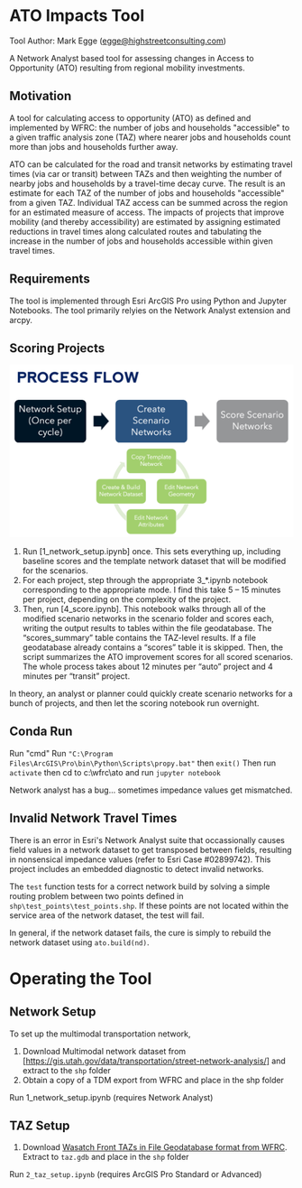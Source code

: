 # ATO Impacts Tool

Tool Author: Mark Egge (egge@highstreetconsulting.com)

A Network Analyst based tool for assessing changes in Access to Opportunity (ATO) resulting from regional mobility investments.

## Motivation
A tool for calculating access to opportunity (ATO) as defined and implemented by WFRC: the number of jobs and households "accessible" to a given traffic analysis zone (TAZ) where nearer jobs and households count more than jobs and households further away. 

ATO can be calculated for the road and transit networks by estimating travel times (via car or transit) between TAZs and then weighting the number of nearby jobs and households by a travel-time decay curve. The result is an estimate for each TAZ of the number of jobs and households "accessible" from a given TAZ. Individual TAZ access can be summed across the region for an estimated measure of access. The impacts of projects that improve mobility (and thereby accessibility) are estimated by assigning estimated reductions in travel times along calculated routes and tabulating the increase in the number of jobs and households accessible within given travel times.

## Requirements
The tool is implemented through Esri ArcGIS Pro using Python and Jupyter Notebooks. The tool primarily relyies on the Network Analyst extension and arcpy.

## Scoring Projects
![Process Flow](doc/process_flow.png)

1) Run [1_network_setup.ipynb] once. This sets everything up, including baseline scores and the template network dataset that will be modified for the scenarios. 
2) For each project, step through the appropriate 3_*.ipynb notebook corresponding to the appropriate mode. I find this take 5 – 15 minutes per project, depending on the complexity of the project.
3) Then, run [4_score.ipynb]. This notebook walks through all of the modified scenario networks in the scenario folder and scores each, writing the output results to tables within the file geodatabase. The “scores_summary” table contains the TAZ-level results. If a file geodatabase already contains a “scores” table it is skipped. Then, the script summarizes the ATO improvement scores for all scored scenarios. The whole process takes about 12 minutes per “auto” project and 4 minutes per “transit” project. 

In theory, an analyst or planner could quickly create scenario networks for a bunch of projects, and then let the scoring notebook run overnight.

## Conda Run
Run "cmd"
Run `"C:\Program Files\ArcGIS\Pro\bin\Python\Scripts\propy.bat"` then `exit()`
Then run `activate`
then cd to c:\wfrc\ato and run `jupyter notebook`

Network analyst has a bug... sometimes impedance values get mismatched.


## Invalid Network Travel Times
There is an error in Esri's Network Analyst suite that occassionally causes field values in a network dataset to get transposed between fields, resulting in nonsensical impedance values (refer to Esri Case #02899742). This project includes an embedded diagnostic to detect invalid networks.

The `test` function tests for a correct network build by solving a simple routing problem between two points defined in `shp\test_points\test_points.shp`. If these points are not located within the service area of the network dataset, the test will fail.

In general, if the network dataset fails, the cure is simply to rebuild the network dataset using `ato.build(nd)`.

# Operating the Tool

## Network Setup

To set up the multimodal transportation network, 
1. Download Multimodal network dataset from [https://gis.utah.gov/data/transportation/street-network-analysis/] and extract to the `shp` folder
3. Obtain a copy of a TDM export from WFRC and place in the shp folder

Run 1_network_setup.ipynb (requires Network Analyst)

## TAZ Setup

1. Download [Wasatch Front TAZs in File Geodatabase format from WFRC](https://data.wfrc.org/datasets/wfrc::access-to-opportunities-work-related-taz-based/about). Extract to `taz.gdb` and place in the `shp` folder

Run `2_taz_setup.ipynb` (requires ArcGIS Pro Standard or Advanced)